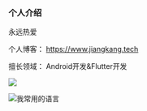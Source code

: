 ### 个人介绍

永远热爱

个人博客： https://www.jiangkang.tech 

擅长领域： Android开发&Flutter开发


![](https://github-readme-stats.vercel.app/api?username=jiangkang&show_icons=true)

![我常用的语言](https://github-readme-stats.vercel.app/api/top-langs/?username=jiangkang&hide=javascript,html)
